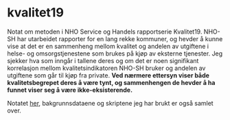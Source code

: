 # kvalitet19

Notat om metoden i NHO Service og Handels rapportserie Kvalitet19. NHO-SH har utarbeidet rapporter for en lang rekke kommuner, og hevder å kunne vise at det er en sammenheng mellom kvalitet og andelen av utgiftene i helse- og omsorgstjenestene som brukes på kjøp av eksterne tjenester. Jeg sjekker hva som inngår i tallene deres og om det er noen signifikant korrelasjon mellom kvalitetsindikatoren NHO-SH bruker og andelen av utgiftene som går til kjøp fra private. **Ved nærmere ettersyn viser både kvalitetsbegrepet deres å være tynt, og sammenhengen de hevder å ha funnet viser seg å være ikke-eksisterende.**

Notatet [her](https://github.com/Fagforbundet/kvalitet19/blob/master/Kvalitet-til-stryk.pdf), bakgrunnsdataene og skriptene jeg har brukt er også samlet over. 
